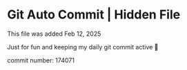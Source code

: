 # Git Auto Commit | Hidden File

This file was added Feb 12, 2025

Just for fun and keeping my daily git commit active 🤪

commit number: 174071
